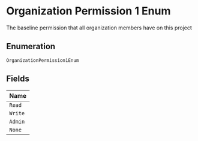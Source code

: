 
# Organization Permission 1 Enum

The baseline permission that all organization members have on this project

## Enumeration

`OrganizationPermission1Enum`

## Fields

| Name |
|  --- |
| `Read` |
| `Write` |
| `Admin` |
| `None` |

